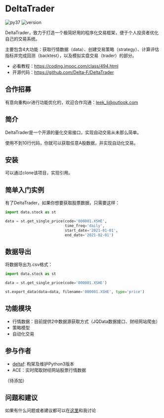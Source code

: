 # DeltaTrader

 ![py37][py37] ![version][version]

DeltaTrader，致力于打造一个极简好用的程序化交易框架，便于个人投资者优化自己的交易系统。

主要包含4大功能：获取行情数据（data）、创建交易策略（strategy）、计算评估指标并完成回测（backtest），以及模拟实盘交易（trader）的部分。
 
* 必看教程：https://coding.imooc.com/class/494.html
* 开源代码：https://github.com/Delta-F/DeltaTrader

## 合作招募

有意向重构or进行功能优化的，欢迎合作沟通：leek_li@outlook.com

## 简介

DeltaTrader是一个开源的量化交易接口，实现自动交易从未那么简单。

使用不到10行代码，你就可以获取任意A股数据，并实现自动化交易。

## 安装

可以通过clone该项目，实现引用。

## 简单入门实例

有了DeltaTrader，如果你想要获取股票数据，只需要这样：

```python
import data.stock as st

data = st.get_single_price(code='000001.XSHE',
                           time_freq='daily',
                           start_date='2021-01-01',
                           end_date='2021-02-01')
```

## 数据导出

将数据导出为.csv格式：

```python
import data.stock as st

data = st.get_single_price(code='000001.XSHE')

st.export_data(data=data, filename='000001.XSHE', type='price')
```

## 功能模块

- 行情数据：目前提供2中数据源获取方式（JQData数据接口、财经网站爬虫）
- 策略模型
- 自动化交易

## 参与作者

- [deltaf][deltaf]: 构架及维护Python3版本
- ACE：实时爬取财经网站股票行情数据

（待添加）

## 问题和建议

如果有什么问题或者建议都可以在[这里][issue#1]和我讨论

[version]: https://img.shields.io/badge/version-1.0-purpleviolet.svg
[py37]: https://img.shields.io/badge/python-3.7-red.svg
[deltaf]: https://github.com/Delta-F
[issue#1]: https://github.com/Delta-F/DeltaTrader/issues/1
